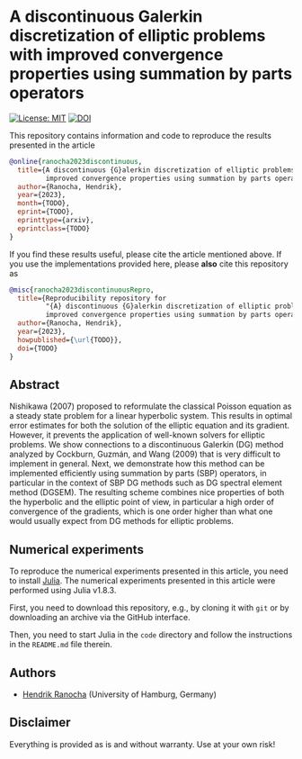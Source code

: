 # A discontinuous Galerkin discretization of elliptic problems with improved convergence properties using summation by parts operators

[![License: MIT](https://img.shields.io/badge/License-MIT-success.svg)](https://opensource.org/licenses/MIT)
[![DOI](https://zenodo.org/badge/DOI/TODO.svg)](https://doi.org/TODO)

This repository contains information and code to reproduce the results presented in the
article
```bibtex
@online{ranocha2023discontinuous,
  title={A discontinuous {G}alerkin discretization of elliptic problems with
         improved convergence properties using summation by parts operators},
  author={Ranocha, Hendrik},
  year={2023},
  month={TODO},
  eprint={TODO},
  eprinttype={arxiv},
  eprintclass={TODO}
}
```

If you find these results useful, please cite the article mentioned above. If you
use the implementations provided here, please **also** cite this repository as
```bibtex
@misc{ranocha2023discontinuousRepro,
  title={Reproducibility repository for
         "{A} discontinuous {G}alerkin discretization of elliptic problems with
         improved convergence properties using summation by parts operators"},
  author={Ranocha, Hendrik},
  year={2023},
  howpublished={\url{TODO}},
  doi={TODO}
}
```

## Abstract

Nishikawa (2007) proposed to reformulate the classical Poisson equation as a
steady state problem for a linear hyperbolic system. This results in optimal
error estimates for both the solution of the elliptic equation and its gradient.
However, it prevents the application of well-known solvers for elliptic
problems. We show connections to a discontinuous Galerkin (DG) method analyzed
by Cockburn, Guzmán, and Wang (2009) that is very difficult to implement in
general. Next, we demonstrate how this method can be implemented efficiently
using summation by parts (SBP) operators, in particular in the context of
SBP DG methods such as DG spectral element method (DGSEM). The resulting scheme
combines nice properties of both the hyperbolic and the elliptic point of view,
in particular a high order of convergence of the gradients, which is one order
higher than what one would usually expect from DG methods for elliptic problems.


## Numerical experiments

To reproduce the numerical experiments presented in this article, you need
to install [Julia](https://julialang.org/). The numerical experiments presented
in this article were performed using Julia v1.8.3.

First, you need to download this repository, e.g., by cloning it with `git`
or by downloading an archive via the GitHub interface.

Then, you need to start Julia in the `code` directory and follow the
instructions in the `README.md` file therein.


## Authors

- [Hendrik Ranocha](https://ranocha.de) (University of Hamburg, Germany)


## Disclaimer

Everything is provided as is and without warranty. Use at your own risk!
